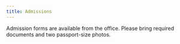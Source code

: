 ```yaml
---
title: Admissions
---
```

Admission forms are available from the office. Please bring required documents and two passport-size photos.
